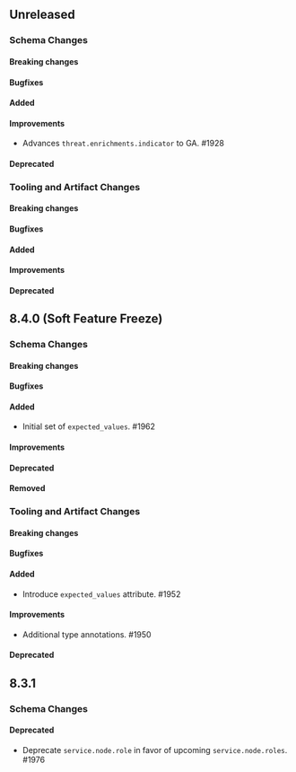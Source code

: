 <!-- When adding an entry to the Changelog:

- Please follow the Keep a Changelog: http://keepachangelog.com/ guidelines.
- Please insert your changelog line ordered by PR ID.
- Make sure you add your entry to the correct section (schema or tooling).

Thanks, you're awesome :-) -->

## Unreleased

### Schema Changes

#### Breaking changes

#### Bugfixes

#### Added

#### Improvements

* Advances `threat.enrichments.indicator` to GA. #1928

#### Deprecated

### Tooling and Artifact Changes

#### Breaking changes

#### Bugfixes

#### Added

#### Improvements

#### Deprecated

## 8.4.0 (Soft Feature Freeze)

### Schema Changes

#### Breaking changes

#### Bugfixes

#### Added

* Initial set of `expected_values`. #1962

#### Improvements

#### Deprecated

#### Removed

### Tooling and Artifact Changes

#### Breaking changes

#### Bugfixes

#### Added

* Introduce `expected_values` attribute. #1952

#### Improvements

* Additional type annotations. #1950

#### Deprecated

## 8.3.1

### Schema Changes

#### Deprecated

* Deprecate `service.node.role` in favor of upcoming `service.node.roles`. #1976

<!-- All empty sections:

## Unreleased

### Schema Changes

#### Breaking changes

#### Bugfixes

#### Added

#### Improvements

#### Deprecated

### Tooling and Artifact Changes

#### Breaking changes

#### Bugfixes

#### Added

#### Improvements

#### Deprecated

-->
